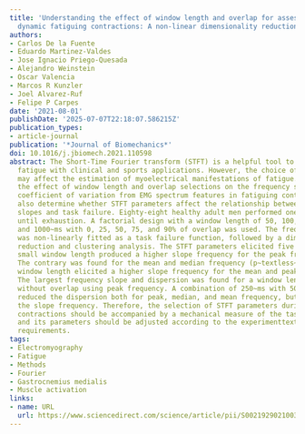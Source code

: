 ```yaml
---
title: 'Understanding the effect of window length and overlap for assessing sEMG in
  dynamic fatiguing contractions: A non-linear dimensionality reduction and clustering'
authors:
- Carlos De la Fuente
- Eduardo Martinez-Valdes
- Jose Ignacio Priego-Quesada
- Alejandro Weinstein
- Oscar Valencia
- Marcos R Kunzler
- Joel Alvarez-Ruf
- Felipe P Carpes
date: '2021-08-01'
publishDate: '2025-07-07T22:18:07.586215Z'
publication_types:
- article-journal
publication: '*Journal of Biomechanics*'
doi: 10.1016/j.jbiomech.2021.110598
abstract: The Short-Time Fourier transform (STFT) is a helpful tool to identify muscle
  fatigue with clinical and sports applications. However, the choice of STFT parameters
  may affect the estimation of myoelectrical manifestations of fatigue. Here, we determine
  the effect of window length and overlap selections on the frequency slope and the
  coefficient of variation from EMG spectrum features in fatiguing contractions. We
  also determine whether STFT parameters affect the relationship between frequency
  slopes and task failure. Eighty-eight healthy adult men performed one-leg heel-rise
  until exhaustion. A factorial design with a window length of 50, 100, 250, 500,
  and 1000~ms with 0, 25, 50, 75, and 90% of overlap was used. The frequency slope
  was non-linearly fitted as a task failure function, followed by a dimensionality
  reduction and clustering analysis. The STFT parameters elicited five patterns. A
  small window length produced a higher slope frequency for the peak frequency (p~textless~0.001).
  The contrary was found for the mean and median frequency (p~textless~0.001). A larger
  window length elicited a higher slope frequency for the mean and peak frequencies.
  The largest frequency slope and dispersion was found for a window length of 50~ms
  without overlap using peak frequency. A combination of 250~ms with 50% of overlap
  reduced the dispersion both for peak, median, and mean frequency, but decreased
  the slope frequency. Therefore, the selection of STFT parameters during dynamic
  contractions should be accompanied by a mechanical measure of the task failure,
  and its parameters should be adjusted according to the experimenttextquoterights
  requirements.
tags:
- Electromyography
- Fatigue
- Methods
- Fourier
- Gastrocnemius medialis
- Muscle activation
links:
- name: URL
  url: https://www.sciencedirect.com/science/article/pii/S0021929021003754
---
```


